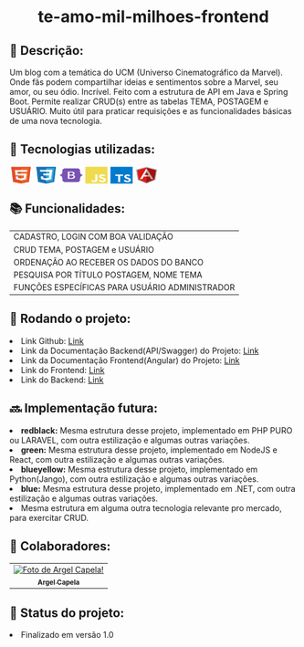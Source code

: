 <!--<div id="portfolio-slideshow-items" class="hide-on-portfolio" visibility="0">
    
</div>
-->

<div class="hide-on-portfolio">
<h1 align="center"> te-amo-mil-milhoes-frontend </h1>

## :memo: Descrição:
Um blog com a temática do UCM (Universo Cinematográfico da Marvel). Onde fãs podem compartilhar ideias e sentimentos sobre a Marvel, seu amor, ou seu ódio. Incrível. Feito com a estrutura de API em Java e Spring Boot. Permite realizar CRUD(s) entre as tabelas TEMA, POSTAGEM e USUÁRIO. Muito útil para praticar requisições e as funcionalidades básicas de uma nova tecnologia. 
</div>

<div class="row">

## :wrench: Tecnologias utilizadas:<br>
<div style="display: inline_block">
<img align="center" alt="gel-HTML" height="30" width="40" src="https://raw.githubusercontent.com/devicons/devicon/master/icons/html5/html5-original.svg">
<img align="center" alt="gel-CSS" height="30" width="40" src="https://raw.githubusercontent.com/devicons/devicon/master/icons/css3/css3-original.svg">
<img align="center" alt="gel-Js" height="30" width="40" src="https://raw.githubusercontent.com/devicons/devicon/2ae2a900d2f041da66e950e4d48052658d850630/icons/bootstrap/bootstrap-plain.svg">
<img align="center" alt="gel-Js" height="30" width="40" src="https://raw.githubusercontent.com/devicons/devicon/master/icons/javascript/javascript-plain.svg">
<img align="center" alt="gel-Js" height="30" width="40" src="https://raw.githubusercontent.com/devicons/devicon/2ae2a900d2f041da66e950e4d48052658d850630/icons/typescript/typescript-plain.svg">
<img align="center" alt="gel-spring" height="30" width="40" src="https://raw.githubusercontent.com/devicons/devicon/master/icons/angularjs/angularjs-original.svg">
</div>

<div class="row">
    
## :books: Funcionalidades:<br>
<table class="special-border">
<tr>
    <td colspan="2">CADASTRO, LOGIN COM BOA VALIDAÇÃO</td>
</tr> 
<tr>
    <td colspan="2">CRUD TEMA, POSTAGEM e USUÁRIO</td>
</tr> 
<tr>
    <td colspan="2">ORDENAÇÃO AO RECEBER OS DADOS DO BANCO</td>
</tr> 
<tr>
    <td colspan="2">PESQUISA POR TÍTULO POSTAGEM, NOME TEMA</td>
</tr> 
<tr>
    <td colspan="2">FUNÇÕES ESPECÍFICAS PARA USUÁRIO ADMINISTRADOR</td>
</tr> 
</table>
</div>

<div class="row">

## :rocket: Rodando o projeto:<br>
    
<li>Link Github: <a href="https://github.com/argelcapela/te-amo-mil-milhoes-frontend">Link</a></li>
<li>Link da Documentação Backend(API/Swagger) do Projeto: <a href="https://argelcapela.github.io/blog-pessoal-red-backend/">Link</a></li>
<li>Link da Documentação Frontend(Angular) do Projeto: <a href="https://argelcapela.github.io/blog-pessoal-red-backend/">Link</a></li>
<li>Link do Frontend:  <a href="https://argelcapela.github.io/blog-pessoal-red-backend/">Link</a></li>
<li>Link do Backend:  <a href="https://argelcapela.github.io/blog-pessoal-red-backend/">Link</a></li>
 
</div>
<div class="row">

## :soon: Implementação futura:<br>
<li><b>redblack:</b> Mesma estrutura desse projeto, implementado em PHP PURO ou LARAVEL, com outra estilização e algumas outras variações.</li>
<li><b>green:</b> Mesma estrutura desse projeto, implementado em NodeJS e React, com outra estilização e algumas outras variações.</li>
<li><b>blueyellow:</b> Mesma estrutura desse projeto, implementado em Python(Jango), com outra estilização e algumas outras variações.</li>
<li><b>blue:</b> Mesma estrutura desse projeto, implementado em .NET, com outra estilização e algumas outras variações.</li>
<li>Mesma estrutura em alguma outra tecnologia relevante pro mercado, para exercitar CRUD.</li>
    
</div>
<div class="row">
    

## :handshake: Colaboradores:<br>
<table>
  <tr>
    <td align="center">
      <a href="http://github.com/argelcapela">
        <img src="https://avatars.githubusercontent.com/u/79276276?s=400&u=055b803f4708d59eaf50208ba601f85844125757&v=4" width="100px;" alt="Foto de Argel Capela!"/><br>
        <sub>
          <b>Argel Capela</b>
        </sub>
      </a>
    </td>
  </tr>
</table>
</div>
<div class="row">
    
## :dart: Status do projeto:<br>

<li>Finalizado em versão 1.0</li>
    
</div>

